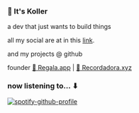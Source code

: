 ### 👋 It's Koller 

a dev that just wants to build things

all my social are at in this [link](https://www.0xkoller.me/).

and my projects @ github 

founder [🎁 Regala.app](https://regala.app/) | [🔮 Recordadora.xyz](https://recordadora.xyz/)

### now listening to... ⬇
[![spotify-github-profile](https://spotify-github-profile.vercel.app/api/view?uid=kollernqn&cover_image=true&theme=novatorem&show_offline=false&background_color=121212&interchange=true&bar_color=53b14f&bar_color_cover=false)](https://spotify-github-profile.vercel.app/api/view?uid=kollernqn&redirect=true)


